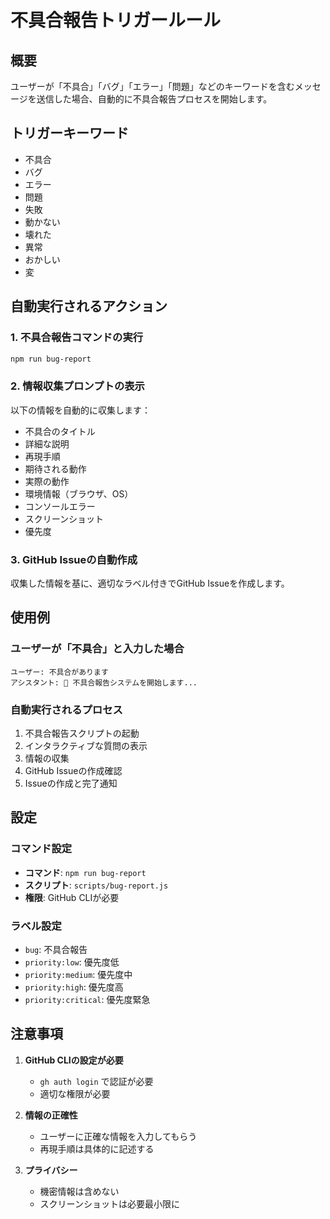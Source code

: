 # 不具合報告トリガールール

## 概要
ユーザーが「不具合」「バグ」「エラー」「問題」などのキーワードを含むメッセージを送信した場合、自動的に不具合報告プロセスを開始します。

## トリガーキーワード
- 不具合
- バグ
- エラー
- 問題
- 失敗
- 動かない
- 壊れた
- 異常
- おかしい
- 変

## 自動実行されるアクション

### 1. 不具合報告コマンドの実行
```bash
npm run bug-report
```

### 2. 情報収集プロンプトの表示
以下の情報を自動的に収集します：
- 不具合のタイトル
- 詳細な説明
- 再現手順
- 期待される動作
- 実際の動作
- 環境情報（ブラウザ、OS）
- コンソールエラー
- スクリーンショット
- 優先度

### 3. GitHub Issueの自動作成
収集した情報を基に、適切なラベル付きでGitHub Issueを作成します。

## 使用例

### ユーザーが「不具合」と入力した場合
```
ユーザー: 不具合があります
アシスタント: 🐛 不具合報告システムを開始します...
```

### 自動実行されるプロセス
1. 不具合報告スクリプトの起動
2. インタラクティブな質問の表示
3. 情報の収集
4. GitHub Issueの作成確認
5. Issueの作成と完了通知

## 設定

### コマンド設定
- **コマンド**: `npm run bug-report`
- **スクリプト**: `scripts/bug-report.js`
- **権限**: GitHub CLIが必要

### ラベル設定
- `bug`: 不具合報告
- `priority:low`: 優先度低
- `priority:medium`: 優先度中
- `priority:high`: 優先度高
- `priority:critical`: 優先度緊急

## 注意事項

1. **GitHub CLIの設定が必要**
   - `gh auth login` で認証が必要
   - 適切な権限が必要

2. **情報の正確性**
   - ユーザーに正確な情報を入力してもらう
   - 再現手順は具体的に記述する

3. **プライバシー**
   - 機密情報は含めない
   - スクリーンショットは必要最小限に
